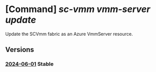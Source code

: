 # [Command] _sc-vmm vmm-server update_

Update the SCVmm fabric as an Azure VmmServer resource.

## Versions

### [2024-06-01](/Resources/mgmt-plane/L3N1YnNjcmlwdGlvbnMve30vcmVzb3VyY2Vncm91cHMve30vcHJvdmlkZXJzL21pY3Jvc29mdC5zY3ZtbS92bW1zZXJ2ZXJzL3t9/2024-06-01.xml) **Stable**

<!-- mgmt-plane /subscriptions/{}/resourcegroups/{}/providers/microsoft.scvmm/vmmservers/{} 2024-06-01 -->
